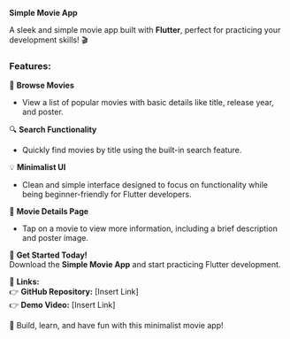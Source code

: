 **Simple Movie App**  

A sleek and simple movie app built with **Flutter**, perfect for practicing your development skills! 🎬  

### **Features:**  
🎥 **Browse Movies**  
- View a list of popular movies with basic details like title, release year, and poster.

🔍 **Search Functionality**  
- Quickly find movies by title using the built-in search feature.  

💡 **Minimalist UI**  
- Clean and simple interface designed to focus on functionality while being beginner-friendly for Flutter developers.  

📂 **Movie Details Page**  
- Tap on a movie to view more information, including a brief description and poster image.  


🚀 **Get Started Today!**  
Download the **Simple Movie App** and start practicing Flutter development.  

📌 **Links:**  
👉 **GitHub Repository:** [Insert Link]  
👉 **Demo Video:** [Insert Link]  

🎉 Build, learn, and have fun with this minimalist movie app!  

